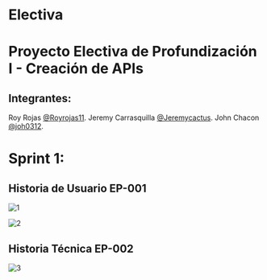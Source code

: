 # Electiva

# Proyecto Electiva de Profundización I - Creación de APIs

## Integrantes:
 Roy Rojas [@Royrojas11](https://github.com/Royrojas11).
 Jeremy Carrasquilla [@Jeremycactus](https://github.com/Jeremycactus).
John Chacon [@joh0312](https://github.com/joh0312).
 
 # Sprint 1:
 
 ## Historia de Usuario EP-001 
 
 ![1](https://user-images.githubusercontent.com/53822139/189217756-837ef565-0d53-426c-a8de-15c4ed60a2e4.jpeg)

 ![2](https://user-images.githubusercontent.com/53822139/189217806-6241da24-acb8-4263-9a28-5241428112e8.jpeg)

 
  
  ## Historia Técnica EP-002 

 ![3](https://user-images.githubusercontent.com/53822139/189219692-602d209e-61e1-432e-945d-94f0c38f2f2b.jpeg)
